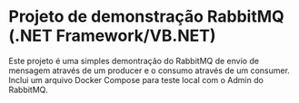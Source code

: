 # Projeto de demonstração RabbitMQ (.NET Framework/VB.NET)
Este projeto é uma simples demontração do RabbitMQ de envio de mensagem através de um producer e o consumo através de um consumer.
Inclui um arquivo Docker Compose para teste local com o Admin do RabbitMQ.
